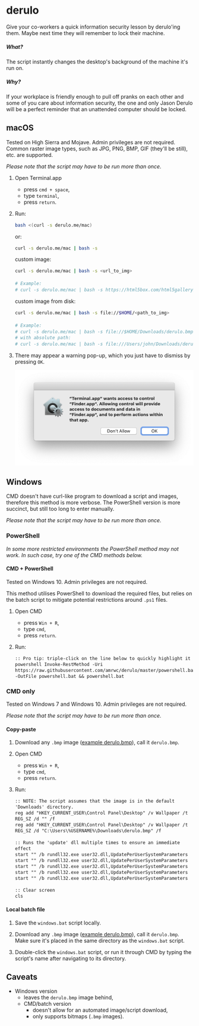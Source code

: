 # derulo

Give your co-workers a quick information security lesson by derulo'ing them. Maybe next time they will remember to lock their machine.

##### What?

The script instantly changes the desktop's background of the machine it's run on.

##### Why?

If your workplace is friendly enough to pull off pranks on each other and some of you care about information security, the one and only Jason Derulo will be a perfect reminder that an unattended computer should be locked.

## macOS

Tested on High Sierra and Mojave. Admin privileges are not required. Common raster image types, such as JPG, PNG, BMP, GIF (they'll be still), etc. are supported.

_Please note that the script may have to be run more than once._

1. Open Terminal.app

   - press `cmd + space`,
   - type `terminal`,
   - press `return`.

2. Run:

   ```bash
   bash <(curl -s derulo.me/mac)
   ```

   or:

   ```bash
   curl -s derulo.me/mac | bash -s
   ```

   custom image:

   ```bash
   curl -s derulo.me/mac | bash -s <url_to_img>

   # Example:
   # curl -s derulo.me/mac | bash -s https://html5box.com/html5gallery/images/Waves_1024.jpg
   ```

   custom image from disk:

   ```bash
   curl -s derulo.me/mac | bash -s file://$HOME/<path_to_img>

   # Example:
   # curl -s derulo.me/mac | bash -s file://$HOME/Downloads/derulo.bmp
   # with absolute path:
   # curl -s derulo.me/mac | bash -s file:///Users/john/Downloads/derulo.bmp
   ```

3. There may appear a warning pop-up, which you just have to dismiss by pressing `OK`.

   ![Warning pop-up](https://raw.githubusercontent.com/amrwc/derulo/master/assets/warning-pop-up.png)

## Windows

CMD doesn't have curl-like program to download a script and images, therefore this method is more verbose. The PowerShell version is more succinct, but still too long to enter manually.

_Please note that the script may have to be run more than once._

### PowerShell

_In some more restricted environments the PowerShell method may not work. In such case, try one of the CMD methods below._

#### CMD + PowerShell

Tested on Windows 10. Admin privileges are not required.

This method utilises PowerShell to download the required files, but relies on the batch script to mitigate potential restrictions around `.ps1` files.

1. Open CMD

   - press `Win + R`,
   - type `cmd`,
   - press `return`.

2. Run:

   ```batch
   :: Pro tip: triple-click on the line below to quickly highlight it
   powershell Invoke-RestMethod -Uri https://raw.githubusercontent.com/amrwc/derulo/master/powershell.bat -OutFile powershell.bat && powershell.bat
   ```

### CMD only

Tested on Windows 7 and Windows 10. Admin privileges are not required.

_Please note that the script may have to be run more than once._

#### Copy-paste

1. Download any `.bmp` image ([example derulo.bmp](http://nsfpl.com/wp-content/uploads/2015/03/jason-derulo.bmp)), call it `derulo.bmp`.

2. Open CMD

   - press `Win + R`,
   - type `cmd`,
   - press `return`.

3. Run:

   ```batch
   :: NOTE: The script assumes that the image is in the default 'Downloads' directory.
   reg add "HKEY_CURRENT_USER\Control Panel\Desktop" /v Wallpaper /t REG_SZ /d "" /f
   reg add "HKEY_CURRENT_USER\Control Panel\Desktop" /v Wallpaper /t REG_SZ /d "C:\Users\%USERNAME%\Downloads\derulo.bmp" /f

   :: Runs the 'update' dll multiple times to ensure an immediate effect
   start "" /b rundll32.exe user32.dll,UpdatePerUserSystemParameters
   start "" /b rundll32.exe user32.dll,UpdatePerUserSystemParameters
   start "" /b rundll32.exe user32.dll,UpdatePerUserSystemParameters
   start "" /b rundll32.exe user32.dll,UpdatePerUserSystemParameters
   start "" /b rundll32.exe user32.dll,UpdatePerUserSystemParameters

   :: Clear screen
   cls
   ```

#### Local batch file

1. Save the `windows.bat` script locally.

2. Download any `.bmp` image ([example derulo.bmp](http://nsfpl.com/wp-content/uploads/2015/03/jason-derulo.bmp)), call it `derulo.bmp`. Make sure it's placed in the same directory as the `windows.bat` script.

3. Double-click the `windows.bat` script, or run it through CMD by typing the script's name after navigating to its directory.

## Caveats

- Windows version
  - leaves the `derulo.bmp` image behind,
  - CMD/batch version
    - doesn't allow for an automated image/script download,
    - only supports bitmaps (`.bmp` images).
